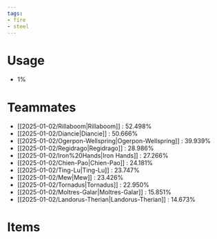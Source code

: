 ```yaml
---
tags:
- fire
- steel
---
```

# Usage
- 1%
# Teammates
- [[2025-01-02/Rillaboom|Rillaboom]] : 52.498%
- [[2025-01-02/Diancie|Diancie]] : 50.666%
- [[2025-01-02/Ogerpon-Wellspring|Ogerpon-Wellspring]] : 39.939%
- [[2025-01-02/Regidrago|Regidrago]] : 28.986%
- [[2025-01-02/Iron%20Hands|Iron Hands]] : 27.266%
- [[2025-01-02/Chien-Pao|Chien-Pao]] : 24.181%
- [[2025-01-02/Ting-Lu|Ting-Lu]] : 23.747%
- [[2025-01-02/Mew|Mew]] : 23.426%
- [[2025-01-02/Tornadus|Tornadus]] : 22.950%
- [[2025-01-02/Moltres-Galar|Moltres-Galar]] : 15.851%
- [[2025-01-02/Landorus-Therian|Landorus-Therian]] : 14.673%
# Items